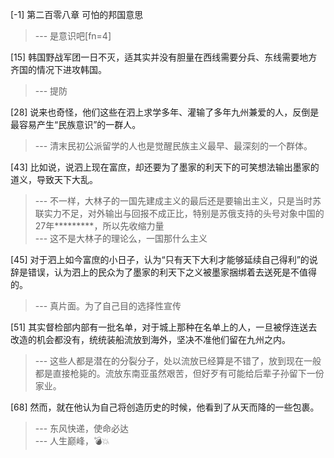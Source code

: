 
[-1] 第二百零八章 可怕的邦国意思
>--- 是意识吧[fn=4]<br>

[15] 韩国野战军团一日不灭，适其实并没有胆量在西线需要分兵、东线需要地方齐国的情况下进攻韩国。
>--- 提防<br>

[28] 说来也奇怪，他们这些在泗上求学多年、灌输了多年九州兼爱的人，反倒是最容易产生“民族意识”的一群人。
>--- 清末民初公派留学的人也是觉醒民族主义最早、最深刻的一个群体。<br>

[43] 比如说，说泗上现在富庶，却还要为了墨家的利天下的可笑想法输出墨家的道义，导致天下大乱。
>--- 不一样，大林子的一国先建成主义的最后还是要输出主义，只是当时苏联实力不足，对外输出与回报不成正比，特别是苏俄支持的头号对象中国的27年*********，所以先收缩力量<br>
>--- 这不是大林子的理论么，一国那什么主义<br>

[45] 对于泗上如今富庶的小日子，认为“只有天下大利才能够延续自己得利”的说辞是错误，认为泗上的民众为了墨家的利天下之义被墨家捆绑着去送死是不值得的。
>--- 真片面。为了自己目的选择性宣传<br>

[51] 其实督检部内部有一批名单，对于城上那种在名单上的人，一旦被俘连送去改造的机会都没有，统统装船流放到海外，坚决不准他们留在九州之内。
>--- 这些人都是潜在的分裂分子，处以流放已经算是不错了，放到现在一般都是直接枪毙的。流放东南亚虽然艰苦，但好歹有可能给后辈子孙留下一份家业。<br>

[68] 然而，就在他认为自己将创造历史的时候，他看到了从天而降的一些包裹。
>--- 东风快递，使命必达<br>
>--- 人生巅峰，💣💥<br>
